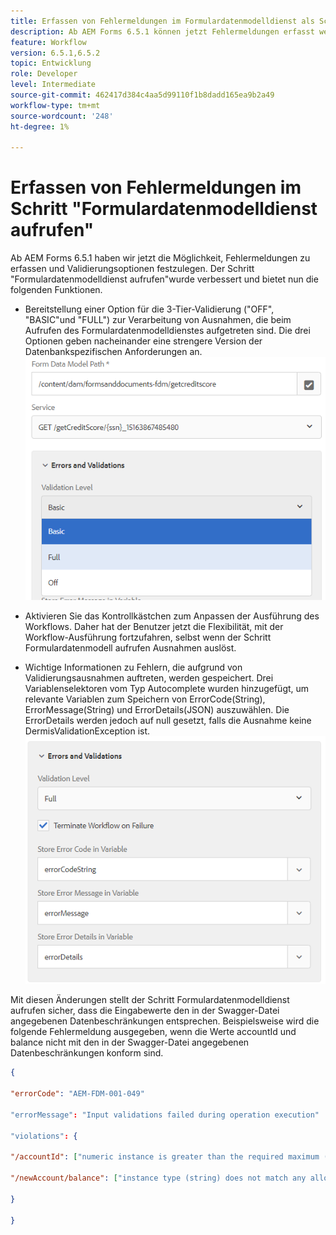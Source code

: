 ```yaml
---
title: Erfassen von Fehlermeldungen im Formulardatenmodelldienst als Schritt im Workflow
description: Ab AEM Forms 6.5.1 können jetzt Fehlermeldungen erfasst werden, die beim Aufrufen des Formulardatenmodelldienstes als Schritt in AEM Workflow generiert wurden. Workflow.
feature: Workflow
version: 6.5.1,6.5.2
topic: Entwicklung
role: Developer
level: Intermediate
source-git-commit: 462417d384c4aa5d99110f1b8dadd165ea9b2a49
workflow-type: tm+mt
source-wordcount: '248'
ht-degree: 1%

---
```



# Erfassen von Fehlermeldungen im Schritt &quot;Formulardatenmodelldienst aufrufen&quot;

Ab AEM Forms 6.5.1 haben wir jetzt die Möglichkeit, Fehlermeldungen zu erfassen und Validierungsoptionen festzulegen. Der Schritt &quot;Formulardatenmodelldienst aufrufen&quot;wurde verbessert und bietet nun die folgenden Funktionen.

* Bereitstellung einer Option für die 3-Tier-Validierung (&quot;OFF&quot;, &quot;BASIC&quot;und &quot;FULL&quot;) zur Verarbeitung von Ausnahmen, die beim Aufrufen des Formulardatenmodelldienstes aufgetreten sind. Die drei Optionen geben nacheinander eine strengere Version der Datenbankspezifischen Anforderungen an.
   ![Validierungsstufen](assets/validation-level.PNG)

* Aktivieren Sie das Kontrollkästchen zum Anpassen der Ausführung des Workflows. Daher hat der Benutzer jetzt die Flexibilität, mit der Workflow-Ausführung fortzufahren, selbst wenn der Schritt Formulardatenmodell aufrufen Ausnahmen auslöst.

* Wichtige Informationen zu Fehlern, die aufgrund von Validierungsausnahmen auftreten, werden gespeichert. Drei Variablenselektoren vom Typ Autocomplete wurden hinzugefügt, um relevante Variablen zum Speichern von ErrorCode(String), ErrorMessage(String) und ErrorDetails(JSON) auszuwählen. Die ErrorDetails werden jedoch auf null gesetzt, falls die Ausnahme keine DermisValidationException ist.
   ![Erfassen von Fehlermeldungen](assets/fdm-error-details.PNG)

Mit diesen Änderungen stellt der Schritt Formulardatenmodelldienst aufrufen sicher, dass die Eingabewerte den in der Swagger-Datei angegebenen Datenbeschränkungen entsprechen. Beispielsweise wird die folgende Fehlermeldung ausgegeben, wenn die Werte accountId und balance nicht mit den in der Swagger-Datei angegebenen Datenbeschränkungen konform sind.

```json
{

"errorCode": "AEM-FDM-001-049"

"errorMessage": "Input validations failed during operation execution"

"violations": {

"/accountId": ["numeric instance is greater than the required maximum (maximum: 20, found: 97)"],

"/newAccount/balance": ["instance type (string) does not match any allowed primitive type (allowed: [\"integer\",\"number\"])"]

}

}
```


